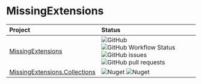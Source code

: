 # MissingExtensions

| Project                                                                                       | Status                                                                                                                                                                                                                                                                                                                                                                   |
|:----------------------------------------------------------------------------------------------|:-------------------------------------------------------------------------------------------------------------------------------------------------------------------------------------------------------------------------------------------------------------------------------------------------------------------------------------------------------------------------|
| [MissingExtensions](https://github.com/tadamczyk/MissingExtensions)                           | ![GitHub](https://img.shields.io/github/license/tadamczyk/MissingExtensions) ![GitHub Workflow Status](https://img.shields.io/github/workflow/status/tadamczyk/MissingExtensions/Master) ![GitHub issues](https://img.shields.io/github/issues/tadamczyk/MissingExtensions) ![GitHub pull requests](https://img.shields.io/github/issues-pr/tadamczyk/MissingExtensions) |
| [MissingExtensions.Collections](https://www.nuget.org/packages/MissingExceptions.Collections) | ![Nuget](https://img.shields.io/nuget/v/MissingExceptions.Collections?label=version) ![Nuget](https://img.shields.io/nuget/dt/MissingExceptions.Collections)                                                                                                                                                                                                             |